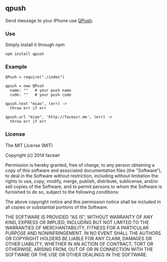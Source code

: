 ## qpush

Send message to your iPhone use [QPush](http://qpush.me).

### Use

Simply install it through npm

`npm install qpush`

### Example

    QPush = require("./index")

    qpush = new QPush
      name: ""   # your push name
      code: ""   # your push code

    qpush.text "miao", (err) ->
      throw err if err

    qpush.url "miao", 'http://faceair.me', (err) ->
      throw err if err

### License

The MIT License (MIT)

Copyright (c) 2014 faceair

Permission is hereby granted, free of charge, to any person obtaining a copy of this software and associated documentation files (the "Software"), to deal in the Software without restriction, including without limitation the rights to use, copy, modify, merge, publish, distribute, sublicense, and/or sell copies of the Software, and to permit persons to whom the Software is furnished to do so, subject to the following conditions:

The above copyright notice and this permission notice shall be included in all copies or substantial portions of the Software.

THE SOFTWARE IS PROVIDED "AS IS", WITHOUT WARRANTY OF ANY KIND, EXPRESS OR IMPLIED, INCLUDING BUT NOT LIMITED TO THE WARRANTIES OF MERCHANTABILITY, FITNESS FOR A PARTICULAR PURPOSE AND NONINFRINGEMENT. IN NO EVENT SHALL THE AUTHORS OR COPYRIGHT HOLDERS BE LIABLE FOR ANY CLAIM, DAMAGES OR OTHER LIABILITY, WHETHER IN AN ACTION OF CONTRACT, TORT OR OTHERWISE, ARISING FROM, OUT OF OR IN CONNECTION WITH THE SOFTWARE OR THE USE OR OTHER DEALINGS IN THE SOFTWARE.
